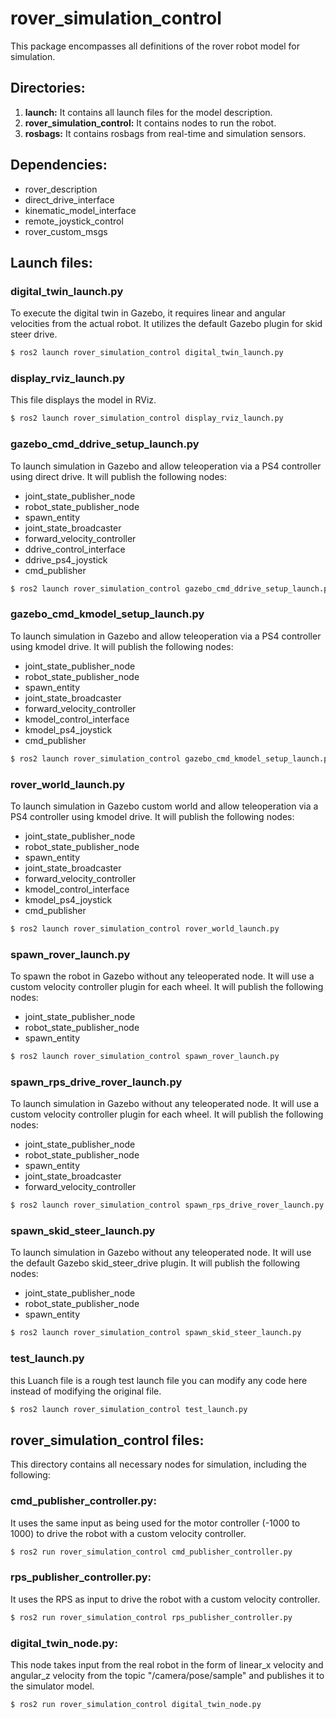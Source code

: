 # rover_simulation_control

This package encompasses all definitions of the rover robot model for simulation.

## Directories:
1. **launch:** It contains all launch files for the model description.
2. **rover_simulation_control:** It contains nodes to run the robot.
3. **rosbags:** It contains rosbags from real-time and simulation sensors.

## Dependencies:

- rover_description
- direct_drive_interface
- kinematic_model_interface
- remote_joystick_control
- rover_custom_msgs

## Launch files:

### digital_twin_launch.py
To execute the digital twin in Gazebo, it requires linear and angular velocities from the actual robot. It utilizes the default Gazebo plugin for skid steer drive.

```bash
$ ros2 launch rover_simulation_control digital_twin_launch.py
```

### display_rviz_launch.py
This file displays the model in RViz.

```bash
$ ros2 launch rover_simulation_control display_rviz_launch.py 
```

### gazebo_cmd_ddrive_setup_launch.py
To launch simulation in Gazebo and allow teleoperation via a PS4 controller using direct drive. It will publish the following nodes:

- joint_state_publisher_node
- robot_state_publisher_node
- spawn_entity
- joint_state_broadcaster
- forward_velocity_controller
- ddrive_control_interface
- ddrive_ps4_joystick
- cmd_publisher

```bash
$ ros2 launch rover_simulation_control gazebo_cmd_ddrive_setup_launch.py 
```

### gazebo_cmd_kmodel_setup_launch.py
To launch simulation in Gazebo and allow teleoperation via a PS4 controller using kmodel drive. It will publish the following nodes:

- joint_state_publisher_node
- robot_state_publisher_node
- spawn_entity
- joint_state_broadcaster
- forward_velocity_controller
- kmodel_control_interface
- kmodel_ps4_joystick
- cmd_publisher

```bash
$ ros2 launch rover_simulation_control gazebo_cmd_kmodel_setup_launch.py 
```

### rover_world_launch.py
To launch simulation in Gazebo custom world and allow teleoperation via a PS4 controller using kmodel drive. It will publish the following nodes:

- joint_state_publisher_node
- robot_state_publisher_node
- spawn_entity
- joint_state_broadcaster
- forward_velocity_controller
- kmodel_control_interface
- kmodel_ps4_joystick
- cmd_publisher

```bash
$ ros2 launch rover_simulation_control rover_world_launch.py 
```

### spawn_rover_launch.py
To spawn the robot in Gazebo without any teleoperated node. It will use a custom velocity controller plugin for each wheel. It will publish the following nodes:

- joint_state_publisher_node
- robot_state_publisher_node
- spawn_entity


```bash
$ ros2 launch rover_simulation_control spawn_rover_launch.py 
```

### spawn_rps_drive_rover_launch.py
To launch simulation in Gazebo without any teleoperated node. It will use a custom velocity controller plugin for each wheel. It will publish the following nodes:

- joint_state_publisher_node
- robot_state_publisher_node
- spawn_entity
- joint_state_broadcaster
- forward_velocity_controller

```bash
$ ros2 launch rover_simulation_control spawn_rps_drive_rover_launch.py 
```

### spawn_skid_steer_launch.py
To launch simulation in Gazebo without any teleoperated node. It will use the default Gazebo skid_steer_drive plugin. It will publish the following nodes:

- joint_state_publisher_node
- robot_state_publisher_node
- spawn_entity

```bash
$ ros2 launch rover_simulation_control spawn_skid_steer_launch.py 
```

### test_launch.py
this Luanch file is a rough test launch file you can modify any code here
instead of modifying the original file.


```bash
$ ros2 launch rover_simulation_control test_launch.py 
```

## rover_simulation_control files:

This directory contains all necessary nodes for simulation, including the following:

### cmd_publisher_controller.py:
It uses the same input as being used for the motor controller (-1000 to 1000) to drive the robot with a custom velocity controller.

```bash
$ ros2 run rover_simulation_control cmd_publisher_controller.py 
```

### rps_publisher_controller.py:
It uses the RPS as input to drive the robot with a custom velocity controller.

```bash
$ ros2 run rover_simulation_control rps_publisher_controller.py 
```

### digital_twin_node.py:
This node takes input from the real robot in the form of linear_x velocity and angular_z velocity from the topic "/camera/pose/sample" and publishes it to the simulator model.

```bash
$ ros2 run rover_simulation_control digital_twin_node.py 
```